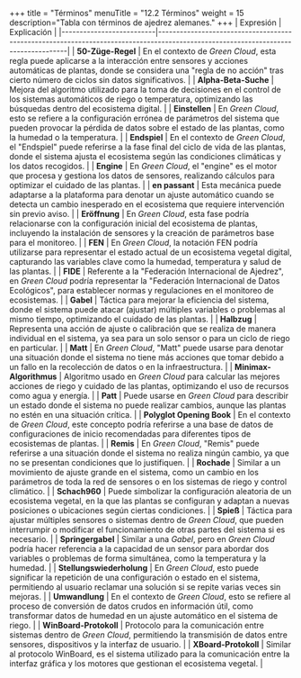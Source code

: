 +++
title = "Términos"
menuTitle = "12.2 Términos"
weight = 15
description="Tabla con términos de ajedrez alemanes."
+++
| Expresión                | Explicación                                                                                                                       |
|--------------------------|-----------------------------------------------------------------------------------------------------------------------------------|
| **50-Züge-Regel**         | En el contexto de *Green Cloud*, esta regla puede aplicarse a la interacción entre sensores y acciones automáticas de plantas, donde se considera una "regla de no acción" tras cierto número de ciclos sin datos significativos. |
| **Alpha-Beta-Suche**      | Mejora del algoritmo utilizado para la toma de decisiones en el control de los sistemas automáticos de riego o temperatura, optimizando las búsquedas dentro del ecosistema digital. |
| **Einstellen**            | En *Green Cloud*, esto se refiere a la configuración errónea de parámetros del sistema que pueden provocar la pérdida de datos sobre el estado de las plantas, como la humedad o la temperatura. |
| **Endspiel**              | En el contexto de *Green Cloud*, el "Endspiel" puede referirse a la fase final del ciclo de vida de las plantas, donde el sistema ajusta el ecosistema según las condiciones climáticas y los datos recogidos. |
| **Engine**                | En *Green Cloud*, el "engine" es el motor que procesa y gestiona los datos de sensores, realizando cálculos para optimizar el cuidado de las plantas. |
| **en passant**            | Esta mecánica puede adaptarse a la plataforma para denotar un ajuste automático cuando se detecta un cambio inesperado en el ecosistema que requiere intervención sin previo aviso. |
| **Eröffnung**             | En *Green Cloud*, esta fase podría relacionarse con la configuración inicial del ecosistema de plantas, incluyendo la instalación de sensores y la creación de parámetros base para el monitoreo. |
| **FEN**                   | En *Green Cloud*, la notación FEN podría utilizarse para representar el estado actual de un ecosistema vegetal digital, capturando las variables clave como la humedad, temperatura y salud de las plantas. |
| **FIDE**                  | Referente a la "Federación Internacional de Ajedrez", en *Green Cloud* podría representar la "Federación Internacional de Datos Ecológicos", para establecer normas y regulaciones en el monitoreo de ecosistemas. |
| **Gabel**                 | Táctica para mejorar la eficiencia del sistema, donde el sistema puede atacar (ajustar) múltiples variables o problemas al mismo tiempo, optimizando el cuidado de las plantas. |
| **Halbzug**               | Representa una acción de ajuste o calibración que se realiza de manera individual en el sistema, ya sea para un solo sensor o para un ciclo de riego en particular. |
| **Matt**                  | En *Green Cloud*, "Matt" puede usarse para denotar una situación donde el sistema no tiene más acciones que tomar debido a un fallo en la recolección de datos o en la infraestructura. |
| **Minimax-Algorithmus**   | Algoritmo usado en *Green Cloud* para calcular las mejores acciones de riego y cuidado de las plantas, optimizando el uso de recursos como agua y energía. |
| **Patt**                  | Puede usarse en *Green Cloud* para describir un estado donde el sistema no puede realizar cambios, aunque las plantas no estén en una situación crítica. |
| **Polyglot Opening Book** | En el contexto de *Green Cloud*, este concepto podría referirse a una base de datos de configuraciones de inicio recomendadas para diferentes tipos de ecosistemas de plantas. |
| **Remis**                 | En *Green Cloud*, "Remis" puede referirse a una situación donde el sistema no realiza ningún cambio, ya que no se presentan condiciones que lo justifiquen. |
| **Rochade**               | Similar a un movimiento de ajuste grande en el sistema, como un cambio en los parámetros de toda la red de sensores o en los sistemas de riego y control climático. |
| **Schach960**             | Puede simbolizar la configuración aleatoria de un ecosistema vegetal, en la que las plantas se configuran y adaptan a nuevas posiciones o ubicaciones según ciertas condiciones. |
| **Spieß**                 | Táctica para ajustar múltiples sensores o sistemas dentro de *Green Cloud*, que pueden interrumpir o modificar el funcionamiento de otras partes del sistema si es necesario. |
| **Springergabel**         | Similar a una *Gabel*, pero en *Green Cloud* podría hacer referencia a la capacidad de un sensor para abordar dos variables o problemas de forma simultánea, como la temperatura y la humedad. |
| **Stellungswiederholung** | En *Green Cloud*, esto puede significar la repetición de una configuración o estado en el sistema, permitiendo al usuario reclamar una solución si se repite varias veces sin mejoras. |
| **Umwandlung**            | En el contexto de *Green Cloud*, esto se refiere al proceso de conversión de datos crudos en información útil, como transformar datos de humedad en un ajuste automático en el sistema de riego. |
| **WinBoard-Protokoll**    | Protocolo para la comunicación entre sistemas dentro de *Green Cloud*, permitiendo la transmisión de datos entre sensores, dispositivos y la interfaz de usuario. |
| **XBoard-Protokoll**      | Similar al protocolo WinBoard, es el sistema utilizado para la comunicación entre la interfaz gráfica y los motores que gestionan el ecosistema vegetal. |

